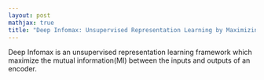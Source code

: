 ```yaml
---
layout: post
mathjax: true
title: "Deep Infomax: Unsupervised Representation Learning by Maximizing Mutual Information "
---
```


Deep Infomax is an unsupervised representation learning framework which maximize
the mutual information(MI) between the inputs and outputs of an encoder.